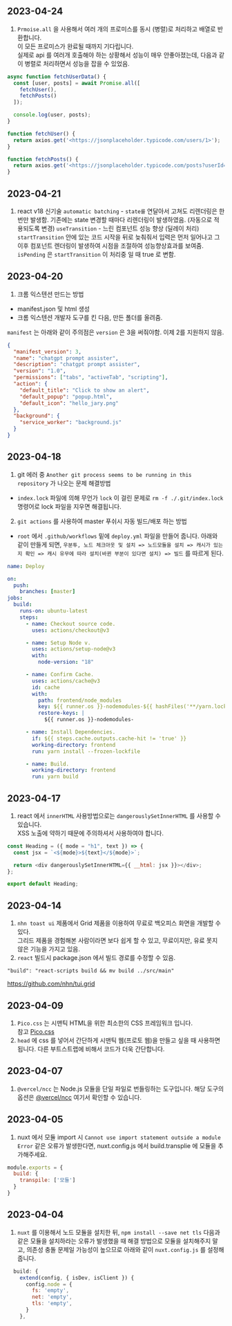 ## 2023-04-24
1. `Prmoise.all` 을 사용해서 여러 개의 프로미스를 동시 (병렬)로 처리하고 배열로 반환합니다. <br/>
이 모든 프로미스가 완료될 때까지 기다립니다. <br/>
실제로 api 를 여러개 호출해야 하는 상황해서 성능이 매우 안좋아졌는데, 다음과 같이 병렬로 처리하면서 성능을 잡을 수 있었음. 
```js
async function fetchUserData() {
  const [user, posts] = await Promise.all([
    fetchUser(),
    fetchPosts()
  ]);

  console.log(user, posts);
}

function fetchUser() {
  return axios.get('<https://jsonplaceholder.typicode.com/users/1>');
}

function fetchPosts() {
  return axios.get('<https://jsonplaceholder.typicode.com/posts?userId=1>');
}
```

## 2023-04-21
1. react v18 신기술
`automatic batching` - `state를` 연달아서 고쳐도 리렌더링은 한 번만 발생함. 기존에는 state 변경할 때마다 리렌더링이 발생하였음. (자동으로 적용되도록 변경)
`useTransition` - 느린 컴포넌트 성능 향상 (딜레이 처리) <br/>
`startTransition` 안에 있는 코드 시작을 뒤로 늦춰줘서 입력은 먼저 일어나고 그 이후 컴포넌트 렌더링이 발생하여 시점을 조절하여 성능향상효과를 보여줌. <br/>
`isPending` 은 `startTransition` 이 처리중 일 때 true 로 변함.
## 2023-04-20
1. 크롬 익스텐션 만드는 방법
 - manifest.json 및 html 생성
 - 크롬 익스텐션 개발자 도구를 킨 다음, 만든 폴더를 올려줌.

`manifest` 는 아래와 같이 주의점은 `version` 은 3을 써줘야함. 이제 2를 지원하지 않음.
```json
{
  "manifest_version": 3,
  "name": "chatgpt prompt assister",
  "description": "chatgpt prompt assister",
  "version": "1.0",
  "permissions": ["tabs", "activeTab", "scripting"],
  "action": {
    "default_title": "Click to show an alert",
    "default_popup": "popup.html",
    "default_icon": "hello_jary.png"
  },
  "background": {
    "service_worker": "background.js"
  }
}
```

## 2023-04-18
1. git 에러 중 `Another git process seems to be running in this repository` 가 나오는 문제 해결방법 
- `index.lock` 파일에 의해 무언가 `lock` 이 걸린 문제로 `rm -f ./.git/index.lock` 명령어로 lock 파일을 지우면 해결됩니다.
2. `git actions` 를 사용하여 master 푸쉬시 자동 빌드/배포 하는 방법
- `root` 에서 `.github/workflows` 밑에 `deploy.yml` 파일을 만들어 줍니다.
아래와 같이 만들게 되면, `우분투, 노드 체크아웃 및 설치 => 노드모듈을 설치 => 캐시가 있는지 확인 => 캐시 유무에 따라 설치(바뀐 부분이 있다면 설치) => 빌드` 를 따르게 된다.
```yml
name: Deploy

on:
  push:
    branches: [master]
jobs:
  build:
    runs-on: ubuntu-latest
    steps:
      - name: Checkout source code.
        uses: actions/checkout@v3

      - name: Setup Node v.
        uses: actions/setup-node@v3
        with:
          node-version: "18"

      - name: Confirm Cache.
        uses: actions/cache@v3
        id: cache
        with:
          path: frontend/node_modules
          key: ${{ runner.os }}-nodemodules-${{ hashFiles('**/yarn.lock') }}
          restore-keys: |
            ${{ runner.os }}-nodemodules-

      - name: Install Dependencies.
        if: ${{ steps.cache.outputs.cache-hit != 'true' }}
        working-directory: frontend
        run: yarn install --frozen-lockfile

      - name: Build.
        working-directory: frontend
        run: yarn build

```

## 2023-04-17
1. react 에서 `innerHTML` 사용방법으로는 `dangerouslySetInnerHTML` 를 사용할 수 있습니다. <br/>
XSS 노출에 약하기 때문에 주의하셔서 사용하여야 합니다. <br/>

```js
const Heading = ({ mode = "h1", text }) => {
  const jsx = `<${mode}>${text}</${mode}>`;

  return <div dangerouslySetInnerHTML={{ __html: jsx }}></div>;
};

export default Heading;
```


## 2023-04-14
1. `nhn toast ui` 제품에서 Grid 제품을 이용하여 무료로 백오피스 화면을 개발할 수 있다. <br/>
그리드 제품을 경험해본 사람이라면 보다 쉽게 할 수 있고, 무료이지만, 유료 못지 않은 기능을 가지고 있음.
2. `react` 빌드시 package.json 에서 빌드 경로를 수정할 수 있음.
```
"build": "react-scripts build && mv build ../src/main"
```


https://github.com/nhn/tui.grid

## 2023-04-09
1. `Pico.css` 는 시맨틱 HTML을 위한 최소한의 CSS 프레임워크 입니다. <br/>
참고 [Pico.css](https://picocss.com/)
2. `head` 에 css 를 넣어서 간단하게 시맨틱 웹(프로토 웹)을 만들고 싶을 때 사용하면 됩니다. 다른 부트스트랩에 비해서 코드가 더욱 간단합니다.

## 2023-04-07
1. `@vercel/ncc` 는 Node.js 모듈을 단일 파일로 번들링하는 도구입니다.
해당 도구의 옵션은 [@vercel/ncc](https://github.com/vercel/ncc) 여기서 확인할 수 있습니다.

## 2023-04-05
1. nuxt 에서 모듈 import 시 `Cannot use import statement outside a module Error` 같은 오류가 발생한다면, nuxt.config.js 에서 build.transplie 에 모듈을 추가해주세요.
```js
module.exports = {
  build: {
    transpile: ['모듈']
  }
}
```

## 2023-04-04
1. `nuxt` 를 이용해서 노드 모듈을 설치한 뒤, `npm install --save net tls` 다음과 같은 모듈을 설치하라는 오류가 발생했을 때 해결 방법으로 모듈을 설치해주지 말고, 의존성 충돌 문제일 가능성이 높으므로 아래와 같이 `nuxt.config.js` 를 설정해줍니다.

```js
  build: {
    extend(config, { isDev, isClient }) {
      config.node = {
        fs: 'empty',
        net: 'empty',
        tls: 'empty',
      }
    },

```
